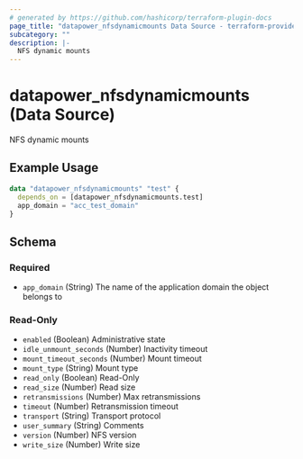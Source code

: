 ```yaml
---
# generated by https://github.com/hashicorp/terraform-plugin-docs
page_title: "datapower_nfsdynamicmounts Data Source - terraform-provider-datapower"
subcategory: ""
description: |-
  NFS dynamic mounts
---
```


# datapower_nfsdynamicmounts (Data Source)

NFS dynamic mounts

## Example Usage

```terraform
data "datapower_nfsdynamicmounts" "test" {
  depends_on = [datapower_nfsdynamicmounts.test]
  app_domain = "acc_test_domain"
}
```

<!-- schema generated by tfplugindocs -->
## Schema

### Required

- `app_domain` (String) The name of the application domain the object belongs to

### Read-Only

- `enabled` (Boolean) Administrative state
- `idle_unmount_seconds` (Number) Inactivity timeout
- `mount_timeout_seconds` (Number) Mount timeout
- `mount_type` (String) Mount type
- `read_only` (Boolean) Read-Only
- `read_size` (Number) Read size
- `retransmissions` (Number) Max retransmissions
- `timeout` (Number) Retransmission timeout
- `transport` (String) Transport protocol
- `user_summary` (String) Comments
- `version` (Number) NFS version
- `write_size` (Number) Write size
